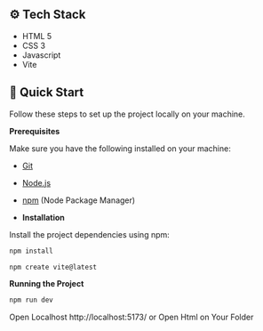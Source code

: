 ## <a name="tech-stack">⚙️ Tech Stack</a>

- HTML 5
- CSS 3
- Javascript
- Vite

## <a name="quick-start">🤸 Quick Start</a>

Follow these steps to set up the project locally on your machine.

**Prerequisites**

Make sure you have the following installed on your machine:

- [Git](https://git-scm.com/)
- [Node.js](https://nodejs.org/en)
- [npm](https://www.npmjs.com/) (Node Package Manager)

- **Installation**

Install the project dependencies using npm:

```bash
npm install
```

```bash
npm create vite@latest
```

**Running the Project**

```bash
npm run dev
```


Open Localhost http://localhost:5173/ or Open Html on Your Folder
